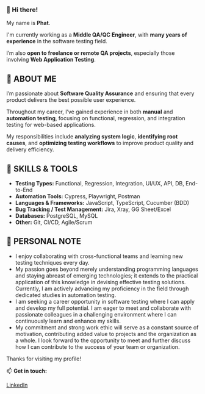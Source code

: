 ### 👋 Hi there!

My name is **Phat**.

I'm currently working as a **Middle QA/QC Engineer**, with **many years of experience** in the software testing field.

I’m also **open to freelance or remote QA projects**, especially those involving **Web Application Testing**.


## 💼 ABOUT ME

I’m passionate about **Software Quality Assurance** and ensuring that every product delivers the best possible user experience.

Throughout my career, I’ve gained experience in both **manual** and **automation testing**, focusing on functional, regression, and integration testing for web-based applications.

My responsibilities include **analyzing system logic**, **identifying root causes**, and **optimizing testing workflows** to improve product quality and delivery efficiency.


## 🧠 SKILLS & TOOLS

- **Testing Types:** Functional, Regression, Integration, UI/UX, API, DB, End-to-End
- **Automation Tools:** Cypress, Playwright, Postman
- **Languages & Frameworks:** JavaScript, TypeScript, Cucumber (BDD)
- **Bug Tracking / Test Management:** Jira, Xray, GG Sheet/Excel
- **Databases:** PostgreSQL, MySQL
- **Other:** Git, CI/CD, Agile/Scrum


## 🌱 PERSONAL NOTE

- I enjoy collaborating with cross-functional teams and learning new testing techniques every day.
- My passion goes beyond merely understanding programming languages and staying abreast of emerging technologies; it extends to the practical application of this knowledge in devising effective testing solutions. Currently, I am actively advancing my proficiency in the field through dedicated studies in automation testing.
- I am seeking a career opportunity in software testing where I can apply and develop my full potential. I am eager to meet and collaborate with passionate colleagues in a challenging environment where I can continuously learn and enhance my skills.
- My commitment and strong work ethic will serve as a constant source of motivation, contributing added value to projects and the organization as a whole. I look forward to the opportunity to meet and further discuss how I can contribute to the success of your team or organization.

Thanks for visiting my profile!


📫 **Get in touch:**

[LinkedIn](linkedin.com/in/phat-tran-tan)
